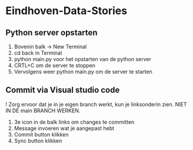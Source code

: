 # Eindhoven-Data-Stories

## Python server opstarten

1. Bovenin balk -> New Terminal
2. cd back in Terminal
3. python main.py voor het opstarten van de python server
4. CRTL+C om de server te stoppen
5. Vervolgens weer python main.py om de server te starten

## Commit via Visual studio code
! Zorg ervoor dat je in je eigen branch werkt, kun je linksonderin zien. NIET IN DE main BRANCH WERKEN.
1. 3e icon in de balk links om changes te committen
2. Message invoeren wat je aangepast hebt
3. Commit button klikken
4. Sync button klikken
